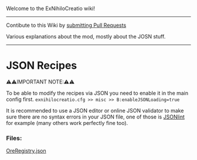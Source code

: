 Welcome to the ExNihiloCreatio wiki!

***

Contibute to this Wiki by [submitting Pull Requests](https://github.com/SirLyle/Ex-Nihilo-Creatio-Wiki)

Various explanations about the mod, mostly about the JOSN stuff.


***


# JSON Recipes

⚠️⚠️IMPORTANT NOTE:⚠️⚠️

To be able to modify the recipes via JSON you need to enable it in the main config first.
 `exnihilocreatio.cfg >> misc >> B:enableJSONLoading=true`

It is recommended to use a JSON editor or online JSON validator to make sure there are no syntax errors in your JSON file, one of those is [JSONlint](https://jsonlint.com/) for example (many others work perfectly fine too).

### Files:

[OreRegistry.json](JSON/OreRegistry)